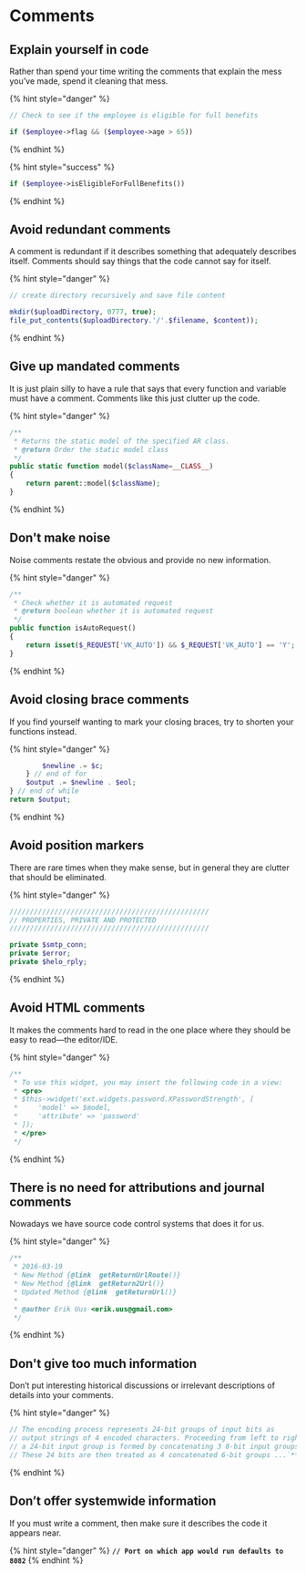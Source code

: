 # Comments

## Explain yourself in code

Rather than spend your time writing the comments that explain the mess you’ve made, spend it cleaning that mess.

{% hint style="danger" %}
```php
// Check to see if the employee is eligible for full benefits  

if ($employee->flag && ($employee->age > 65))
```
{% endhint %}

{% hint style="success" %}
```php
if ($employee->isEligibleForFullBenefits())
```
{% endhint %}

## Avoid redundant comments

A comment is redundant if it describes something that adequately describes itself. Comments should say things that the code cannot say for itself.

{% hint style="danger" %}
```php
// create directory recursively and save file content  

mkdir($uploadDirectory, 0777, true);  
file_put_contents($uploadDirectory.'/'.$filename, $content));
```
{% endhint %}

## Give up mandated comments

It is just plain silly to have a rule that says that every function and variable must have a comment. Comments like this just clutter up the code.

{% hint style="danger" %}
```php
/**
 * Returns the static model of the specified AR class.
 * @return Order the static model class
 */
public static function model($className=__CLASS__)
{
    return parent::model($className);
}
```
{% endhint %}

## Don't make noise

Noise comments restate the obvious and provide no new information.

{% hint style="danger" %}
```php
/**
 * Check whether it is automated request
 * @return boolean whether it is automated request
 */
public function isAutoRequest()
{
    return isset($_REQUEST['VK_AUTO']) && $_REQUEST['VK_AUTO'] == 'Y';
}
```
{% endhint %}

## Avoid closing brace comments

If you find yourself wanting to mark your closing braces, try to shorten your functions instead.

{% hint style="danger" %}
```php
		$newline .= $c;
	} // end of for
	$output .= $newline . $eol;
} // end of while
return $output;
```
{% endhint %}

## Avoid position markers

There are rare times when they make sense, but in general they are clutter that should be eliminated.

{% hint style="danger" %}
```php
/////////////////////////////////////////////////
// PROPERTIES, PRIVATE AND PROTECTED
/////////////////////////////////////////////////

private $smtp_conn;
private $error;
private $helo_rply;
```
{% endhint %}

## Avoid HTML comments

It makes the comments hard to read in the one place where they should be easy to read—the editor/IDE.

{% hint style="danger" %}
```php
/**
 * To use this widget, you may insert the following code in a view:
 * <pre>
 * $this->widget('ext.widgets.password.XPasswordStrength', [
 *     'model' => $model,
 *     'attribute' => 'password'
 * ]);
 * </pre>
 */
```
{% endhint %}

## There is no need for attributions and journal comments

Nowadays we have source code control systems that does it for us.

{% hint style="danger" %}
```php
/**
 * 2016-03-19
 * New Method {@link  getReturnUrlRoute()}
 * New Method {@link  getReturn2Url()}
 * Updated Method {@link  getReturnUrl()}
 *
 * @author Erik Uus <erik.uus@gmail.com>
 */
```
{% endhint %}

## Don't give too much information

Don’t put interesting historical discussions or irrelevant descriptions of details into your comments.

{% hint style="danger" %}
```php
// The encoding process represents 24-bit groups of input bits as
// output strings of 4 encoded characters. Proceeding from left to right
// a 24-bit input group is formed by concatenating 3 8-bit input groups.
// These 24 bits are then treated as 4 concatenated 6-bit groups ...`**
```
{% endhint %}

## Don’t offer systemwide information

If you must write a comment, then make sure it describes the code it appears near.

{% hint style="danger" %}
**`// Port on which app would run defaults to 8082`**
{% endhint %}